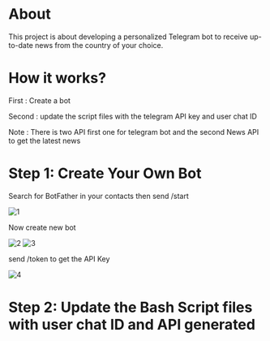 # About
This project is about developing a personalized Telegram bot to receive up-to-date news from the country of your choice.
# How it works?
First : Create a bot

Second : update the script files with the telegram API key and user chat ID

Note : There is two API first one for telegram bot and the second News API to get the latest news
# Step 1: Create Your Own Bot 
Search for BotFather in your contacts then send /start

![1](https://github.com/MariamAlHalabi/TelegramBot_LatestNews/assets/146833815/df580080-2ddb-479f-b402-01613094790d)

Now create new bot

![2](https://github.com/MariamAlHalabi/TelegramBot_LatestNews/assets/146833815/8aea61ce-344c-49c5-aa96-20ded4166f6d)
![3](https://github.com/MariamAlHalabi/TelegramBot_LatestNews/assets/146833815/2e0720dd-29a5-4d10-bc8e-ab21069668bb)

send /token to get the API Key

![4](https://github.com/MariamAlHalabi/TelegramBot_LatestNews/assets/146833815/52b5b066-c367-4188-a7b5-cf4f6756e42c)

# Step 2: Update the Bash Script files with user chat ID and API generated
